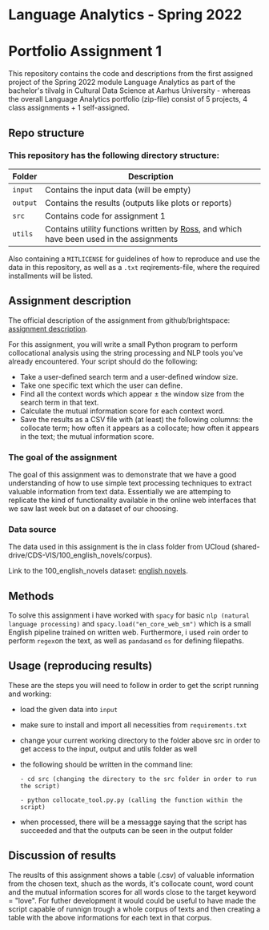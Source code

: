 
# Language Analytics - Spring 2022
# Portfolio Assignment 1

This repository contains the code and descriptions from the first assigned project of the Spring 2022 module Language Analytics as part of the bachelor's tilvalg in Cultural Data Science at Aarhus University - whereas the overall Language Analytics portfolio (zip-file) consist of 5 projects, 4 class assignments + 1 self-assigned.

## Repo structure
### This repository has the following directory structure:

| **Folder** | **Description** |
| ----------- | ----------- |
| ```input``` | Contains the input data (will be empty) |
| ```output``` | Contains the results (outputs like plots or reports)  |
| ```src``` | Contains code for assignment 1 |
| ```utils``` | Contains utility functions written by [Ross](https://pure.au.dk/portal/en/persons/ross-deans-kristensenmclachlan(29ad140e-0785-4e07-bdc1-8af12f15856c).html), and which have been used in the assignments |

Also containing a ```MITLICENSE``` for guidelines of how to reproduce and use the data in this repository, as well as a ```.txt``` reqirements-file, where the required installments will be listed.

## Assignment description
The official description of the assignment from github/brightspace: [assignment description](https://github.com/CDS-AU-DK/cds-language/blob/main/assignments/assignment1.md).

For this assignment, you will write a small Python program to perform collocational analysis using the string processing and NLP tools you've already encountered. Your script should do the following:

- Take a user-defined search term and a user-defined window size.
- Take one specific text which the user can define.
- Find all the context words which appear ± the window size from the search term in that text.
- Calculate the mutual information score for each context word.
- Save the results as a CSV file with (at least) the following columns: the collocate term; how often it appears as a collocate; how often it appears in the text; the mutual information score.


### The goal of the assignment 
The goal of this assignment was to demonstrate that we have a good understanding of how to use simple text processing techniques to extract valuable information from text data. Essentially we are attemping to replicate the kind of functionality available in the online web interfaces that we saw last week but on a dataset of our choosing.

### Data source
The data used in this assignment is the in class folder from UCloud (shared-drive/CDS-VIS/100_english_novels/corpus). 

Link to the 100_english_novels dataset: [english novels](https://github.com/computationalstylistics/100_english_novels).


## Methods
To solve this assignment i have worked with ```spacy``` for basic ```nlp (natural language processing)``` and ```spacy.load("en_core_web_sm")``` which is a small English pipeline trained on written web. Furthermore, i used ```re```in order to perform ```regex```on the text, as well as ```pandas```and ```os``` for defining filepaths.

## Usage (reproducing results)
These are the steps you will need to follow in order to get the script running and working:
- load the given data into ```input```
- make sure to install and import all necessities from ```requirements.txt``` 
- change your current working directory to the folder above src in order to get access to the input, output and utils folder as well 
- the following should be written in the command line:

      - cd src (changing the directory to the src folder in order to run the script)
      
      - python collocate_tool.py.py (calling the function within the script)
      
- when processed, there will be a messagge saying that the script has succeeded and that the outputs can be seen in the output folder 



## Discussion of results
The reuslts of this assignment shows a table (.csv) of valuable information from the chosen text, shuch as the words, it's collocate count, word count and the mutual information scores for all words close to the target keyword = "love". For futher development it would could be useful to have made the script capable of runnign trough a whole corpus of texts and then creating a table with the above informations for each text in that corpus. 

